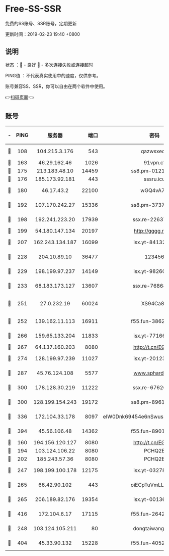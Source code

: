 # Free-SS-SSR

免费的SS账号、SSR账号，定期更新

更新时间：2019-02-23 19:40 +0800

## 说明

状态     ：🙂 - 良好 🙁 - 多次连接失败或连接超时

PING值   ：不代表真实使用中的速度，仅供参考。

账号兼容SS、SSR，你可以自由在两个软件中使用。

👉[扫码页面](https://liesauer.github.io/free-ss-ssr.github.io/)👈

## 账号

|-|PING|服务器|端口|密码|加密方式|区域|
|:----:|:----:|:-----:|-----:|:----:|:----:|:----:|
|🙂|108|104.215.3.176|543|qazwsxedc|aes-256-gcm|JP|
|🙂|163|46.29.162.46|1026|91vpn.cf|rc4-md5|RU|
|🙂|175|213.183.48.10|14459|ss8.pm-01218790|rc4-md5|RU|
|🙂|176|185.173.92.181|443|sssru.icu|rc4-md5|RU|
|🙂|180|46.17.43.2|22100|wGQ4vA7D|aes-256-gcm|RU|
|🙂|192|107.170.242.27|15336|ss8.pm-37378232|aes-256-cfb|US|
|🙂|198|192.241.223.20|17939|ssx.re-22637861|aes-256-cfb|US|
|🙂|199|54.180.147.134|20197|http://gggg.rocks|chacha20|KR|
|🙂|207|162.243.134.187|16099|isx.yt-84132635|aes-256-cfb|US|
|🙂|228|204.10.89.10|36477|123456|aes-256-cfb|US|
|🙂|229|198.199.97.237|14149|isx.yt-98260741|aes-256-cfb|US|
|🙂|233|68.183.173.127|13607|ssx.re-76868937|aes-256-cfb|US|
|🙂|251|27.0.232.19|60024|XS94Ca8K|xchacha20-ietf-poly1305|HK|
|🙂|252|139.162.11.113|16911|f55.fun-38620708|aes-256-cfb|SG|
|🙂|266|159.65.133.204|11833|isx.yt-77166284|aes-256-cfb|SG|
|🙂|267|64.137.160.203|8080|http://t.cn/EGJIyrl|rc4-md5|CA|
|🙂|274|128.199.97.239|11027|isx.yt-20123297|aes-256-cfb|SG|
|🙂|287|45.76.124.108|5577|www.sphard.com|aes-256-cfb|AU|
|🙂|300|178.128.30.219|11222|ssx.re-67626834|aes-256-cfb|SG|
|🙂|300|128.199.154.243|19172|ss8.pm-89617917|aes-256-cfb|SG|
|🙂|336|172.104.33.178|8097|eIW0Dnk69454e6nSwuspv9DmS201tQ0D|aes-256-cfb|SG|
|🙂|394|45.56.106.48|14362|f55.fun-89010731|aes-256-cfb|US|
|🙂|160|194.156.120.127|8080|http://t.cn/EGJIyrl|rc4-md5|RU|
|🙂|194|103.124.106.22|8080|PCHQ2E|rc4-md5|US|
|🙂|202|185.243.57.36|8080|PCHQ2E|rc4-md5|US|
|🙂|247|198.199.100.178|12175|isx.yt-03278448|aes-256-cfb|US|
|🙂|265|66.42.90.102|443|oiECpTuVmLLxk4Ts|aes-256-cfb|US|
|🙂|265|206.189.82.176|19354|isx.yt-00136364|aes-256-cfb|SG|
|🙂|416|172.104.6.17|17115|f55.fun-26427842|aes-256-cfb|US|
|🙁|248|103.124.105.211|80|dongtaiwang.com|aes-256-cfb|US|
|🙁|404|45.33.90.132|15228|f55.fun-40522373|aes-256-cfb|US|
